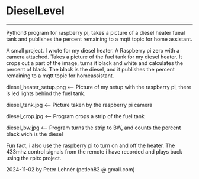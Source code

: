 # DieselLevel
-----------------
Python3 program for raspberry pi, takes a picture of a diesel heater fueal tank and publishes the percent remaining to a mqtt topic for home assistant.

A small project. I wrote for my diesel heater.
A Raspberry pi zero with a camera attached. Takes a picture of the fuel tank for my diesel heater.
It crops out a part of the image, turns it black and white and calculates the percent of black.
The black is the diesel, and it publishes the percent remaining to a mqtt topic for homeassistant.

diesel_heater_setup.png <-- Picture of my setup with the raspberry pi, there is led lights behind the fuel tank.

diesel_tank.jpg <-- Picture taken by the raspberry pi camera

diesel_crop.jpg <-- Program crops a strip of the fuel tank

diesel_bw.jpg <-- Program turns the strip to BW, and counts the percent black wich is the diesel

Fun fact, i also use the raspberry pi to turn on and off the heater. 
The 433mhz control signals from the remote i have recorded and plays back using the rpitx project.

2024-11-02
by Peter Lehnér (petleh82 @ gmail.com)
